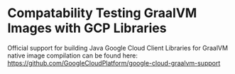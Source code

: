 # Compatability Testing GraalVM Images with GCP Libraries

Official support for building Java Google Cloud Client Libraries for GraalVM native image compilation can be found here: https://github.com/GoogleCloudPlatform/google-cloud-graalvm-support

